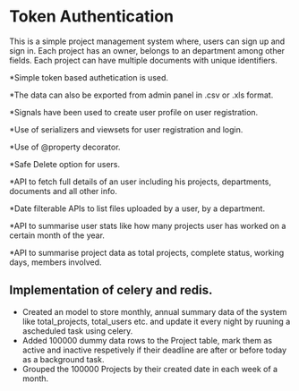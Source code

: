 # Token Authentication  
This is a simple project management system where, users can sign up and sign in. 
Each project has an owner, belongs to an department among other fields. 
Each project can have multiple documents with unique identifiers. 

*Simple token based authetication is used.

*The data can also be exported from admin panel in .csv or .xls format.

*Signals have been used to create user profile on user registration.

*Use of serializers and viewsets for user registration and login.

*Use of @property decorator.

*Safe Delete option for users.

*API to fetch full details of an user including his projects, departments, documents and all other info.

*Date filterable APIs to list files uploaded by a user, by a department.

*API to summarise user stats like how many projects user has worked on a certain month of the year.

*API to summarise project data as total projects, complete status, working days, members involved.

## Implementation of celery and redis.
* Created an model to store monthly, annual summary data of the system like total_projects, total_users etc. and update it every night by ruuning a     ascheduled task using celery.
* Added 100000 dummy data rows to the Project table, mark them as active and inactive respetively if their deadline are after or before today as a background task.
* Grouped the 100000 Projects by their created date in each week of a month.
